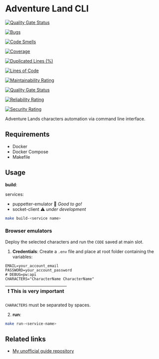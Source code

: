 # Adventure Land CLI

[![Quality Gate Status](https://sonarcloud.io/api/project_badges/measure?project=dmenezesgabriel_adventure-land-cli-js&metric=alert_status)](https://sonarcloud.io/dashboard?id=dmenezesgabriel_adventure-land-cli-js)

[![Bugs](https://sonarcloud.io/api/project_badges/measure?project=dmenezesgabriel_adventure-land-cli-js&metric=bugs)](https://sonarcloud.io/dashboard?id=dmenezesgabriel_adventure-land-cli-js)

[![Code Smells](https://sonarcloud.io/api/project_badges/measure?project=dmenezesgabriel_adventure-land-cli-js&metric=code_smells)](https://sonarcloud.io/dashboard?id=dmenezesgabriel_adventure-land-cli-js)

[![Coverage](https://sonarcloud.io/api/project_badges/measure?project=dmenezesgabriel_adventure-land-cli-js&metric=coverage)](https://sonarcloud.io/dashboard?id=dmenezesgabriel_adventure-land-cli-js)

[![Duplicated Lines (%)](https://sonarcloud.io/api/project_badges/measure?project=dmenezesgabriel_adventure-land-cli-js&metric=duplicated_lines_density)](https://sonarcloud.io/dashboard?id=dmenezesgabriel_adventure-land-cli-js)

[![Lines of Code](https://sonarcloud.io/api/project_badges/measure?project=dmenezesgabriel_adventure-land-cli-js&metric=ncloc)](https://sonarcloud.io/dashboard?id=dmenezesgabriel_adventure-land-cli-js)

[![Maintainability Rating](https://sonarcloud.io/api/project_badges/measure?project=dmenezesgabriel_adventure-land-cli-js&metric=sqale_rating)](https://sonarcloud.io/dashboard?id=dmenezesgabriel_adventure-land-cli-js)

[![Quality Gate Status](https://sonarcloud.io/api/project_badges/measure?project=dmenezesgabriel_adventure-land-cli-js&metric=alert_status)](https://sonarcloud.io/dashboard?id=dmenezesgabriel_adventure-land-cli-js)

[![Reliability Rating](https://sonarcloud.io/api/project_badges/measure?project=dmenezesgabriel_adventure-land-cli-js&metric=reliability_rating)](https://sonarcloud.io/dashboard?id=dmenezesgabriel_adventure-land-cli-js)

[![Security Rating](https://sonarcloud.io/api/project_badges/measure?project=dmenezesgabriel_adventure-land-cli-js&metric=security_rating)](https://sonarcloud.io/dashboard?id=dmenezesgabriel_adventure-land-cli-js)

Adventure Lands characters automation via command line interface.

## Requirements

- Docker
- Docker Compose
- Makefile

## Usage

**build**:

services:

- puppetter-emulator :rocket: _Good to go!_
- socket-client :warning: _under development_

```sh
make build-<service name>
```

### Browser emulators

Deploy the selected characters and run the `CODE` saved at main slot.

1. **Credentials**: Create a `.env` file and place at root folder containing the variables:

```env
EMAIL=your_account_email
PASSWORD=your_account_password
# DEBUG=pw:api
CHARACTERS="CharacterName CharacterName"
```

| :exclamation: This is very important |
| ------------------------------------ |

`CHARACTERS` must be separated by spaces.

2. **run**:

```sh
make run-<service-name>
```

## Related links

- [My unofficial guide repository](https://github.com/dmenezesgabriel/adventure-land-journey)
